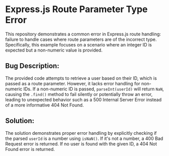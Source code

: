 # Express.js Route Parameter Type Error

This repository demonstrates a common error in Express.js route handling: failure to handle cases where route parameters are of the incorrect type.  Specifically, this example focuses on a scenario where an integer ID is expected but a non-numeric value is provided.

## Bug Description:

The provided code attempts to retrieve a user based on their ID, which is passed as a route parameter.  However, it lacks error handling for non-numeric IDs.  If a non-numeric ID is passed, `parseInt(userId)` will return `NaN`, causing the `.find()` method to fail silently or potentially throw an error, leading to unexpected behavior such as a 500 Internal Server Error instead of a more informative 404 Not Found.

## Solution:

The solution demonstrates proper error handling by explicitly checking if the parsed `userId` is a number using `isNaN()`. If it's not a number, a 400 Bad Request error is returned.  If no user is found with the given ID, a 404 Not Found error is returned.